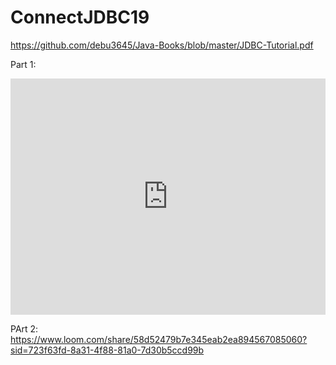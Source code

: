 # ConnectJDBC19

https://github.com/debu3645/Java-Books/blob/master/JDBC-Tutorial.pdf

Part 1:

<div style="position: relative; padding-bottom: 75%; height: 0;"><iframe src="https://www.loom.com/embed/421bf85954494c95b6a281925a0ddfd4?sid=2c845d9a-9107-40c0-bff5-eecae174b344" frameborder="0" webkitallowfullscreen mozallowfullscreen allowfullscreen style="position: absolute; top: 0; left: 0; width: 100%; height: 100%;"></iframe></div>

PArt 2:
https://www.loom.com/share/58d52479b7e345eab2ea894567085060?sid=723f63fd-8a31-4f88-81a0-7d30b5ccd99b
